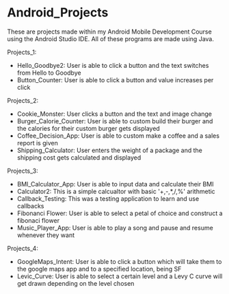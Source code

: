 # Android_Projects

These are projects made within my Android Mobile Development Course using the Android Studio IDE. All of these programs are made using Java.


 Projects_1:
- Hello_Goodbye2: User is able to click a button and the text switches from Hello to Goodbye
- Button_Counter: User is able to click a button and value increases per click

Projects_2:
- Cookie_Monster: User clicks a button and the text and image change
- Burger_Calorie_Counter: User is able to custom build their burger and the calories for their custom burger gets displayed
- Coffee_Decision_App: User is able to custom make a coffee and a sales report is given
- Shipping_Calculator: User enters the weight of a package and the shipping cost gets calculated and displayed

Projects_3:
- BMI_Calculator_App: User is able to input data and calculate their BMI
- Calculator2: This is a simple calcualtor with basic '+,-,*,/,%' arithmetic
- Callback_Testing: This was a testing application to learn and use callbacks
- Fibonanci Flower: User is able to select a petal of choice and construct a fibonaci flower
- Music_Player_App: User is able to play a song and pause and resume whenever they want

Projects_4:
- GoogleMaps_Intent: User is able to click a button which will take them to the google maps app and to a specified location, being SF
- Levic_Curve: User is able to select a certain level and a Levy C curve will get drawn depending on the level chosen
